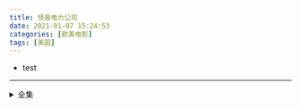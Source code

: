 ```yaml
---
title: 怪兽电力公司
date: 2021-01-07 15:24:53
categories: [欧美电影]
tags: [美国]
---
```

* test
---
<!-- more -->
<details>
<summary>全集</summary>
{% dplayer "url:https://www.zhuticlub.com:65/20190618/XDIP11Yl/2000kb/hls/index.m3u8" "type:hls" %}
</details>